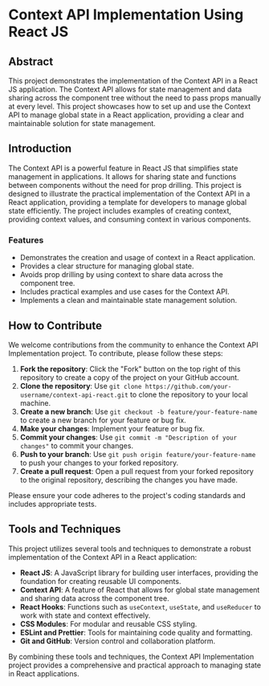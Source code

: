 # Context API Implementation Using React JS

## Abstract

This project demonstrates the implementation of the Context API in a React JS application. The Context API allows for state management and data sharing across the component tree without the need to pass props manually at every level. This project showcases how to set up and use the Context API to manage global state in a React application, providing a clear and maintainable solution for state management.

## Introduction

The Context API is a powerful feature in React JS that simplifies state management in applications. It allows for sharing state and functions between components without the need for prop drilling. This project is designed to illustrate the practical implementation of the Context API in a React application, providing a template for developers to manage global state efficiently. The project includes examples of creating context, providing context values, and consuming context in various components.

### Features

- Demonstrates the creation and usage of context in a React application.
- Provides a clear structure for managing global state.
- Avoids prop drilling by using context to share data across the component tree.
- Includes practical examples and use cases for the Context API.
- Implements a clean and maintainable state management solution.

## How to Contribute

We welcome contributions from the community to enhance the Context API Implementation project. To contribute, please follow these steps:

1. **Fork the repository**: Click the "Fork" button on the top right of this repository to create a copy of the project on your GitHub account.
2. **Clone the repository**: Use `git clone https://github.com/your-username/context-api-react.git` to clone the repository to your local machine.
3. **Create a new branch**: Use `git checkout -b feature/your-feature-name` to create a new branch for your feature or bug fix.
4. **Make your changes**: Implement your feature or bug fix.
5. **Commit your changes**: Use `git commit -m "Description of your changes"` to commit your changes.
6. **Push to your branch**: Use `git push origin feature/your-feature-name` to push your changes to your forked repository.
7. **Create a pull request**: Open a pull request from your forked repository to the original repository, describing the changes you have made.

Please ensure your code adheres to the project's coding standards and includes appropriate tests.

## Tools and Techniques

This project utilizes several tools and techniques to demonstrate a robust implementation of the Context API in a React application:

- **React JS**: A JavaScript library for building user interfaces, providing the foundation for creating reusable UI components.
- **Context API**: A feature of React that allows for global state management and sharing data across the component tree.
- **React Hooks**: Functions such as `useContext`, `useState`, and `useReducer` to work with state and context effectively.
- **CSS Modules**: For modular and reusable CSS styling.
- **ESLint and Prettier**: Tools for maintaining code quality and formatting.
- **Git and GitHub**: Version control and collaboration platform.

By combining these tools and techniques, the Context API Implementation project provides a comprehensive and practical approach to managing state in React applications.
